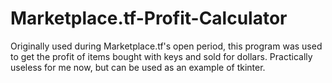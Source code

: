 # Marketplace.tf-Profit-Calculator
Originally used during Marketplace.tf's open period, this program was used to get the profit of items bought with keys and sold for dollars. Practically useless for me now, but can be used as an example of tkinter.
